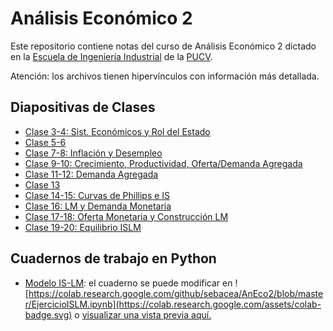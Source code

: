 # Análisis Económico 2

Este repositorio contiene notas del curso de Análisis Económico 2 dictado en la [Escuela de Ingeniería Industrial](http://eii.pucv.cl) de la [PUCV](http://www.pucv.cl). 

Atención: los archivos tienen hipervínculos con información más detallada.

## Diapositivas de Clases

- [Clase 3-4: Sist. Económicos y Rol del Estado](clase3_4/clase3_4.pdf)
- [Clase 5-6](clase5_6/clase5_6.pdf)
- [Clase 7-8: Inflación y Desempleo](clase7_8/clase7_8.pdf)
- [Clase 9-10: Crecimiento, Productividad, Oferta/Demanda Agregada](clase9_10/clase9_10.pdf)
- [Clase 11-12: Demanda Agregada](clase11_12/clase11_12.pdf)
- [Clase 13](clase13/clase13.pdf)
- [Clase 14-15: Curvas de Phillips e IS](clase14_15/clase14_15.pdf)
- [Clase 16: LM y Demanda Monetaria](clase16/clase16.pdf)
- [Clase 17-18: Oferta Monetaria y Construcción LM](clase17_18/clase17_18.pdf)
- [Clase 19-20: Equilibrio ISLM](clase19_20/clase19_20.pdf)

## Cuadernos de trabajo en Python

- [Modelo IS-LM](EjercicioISLM.ipynb): el cuaderno se puede modificar en ![https://colab.research.google.com/github/sebacea/AnEco2/blob/master/EjercicioISLM.ipynb](https://colab.research.google.com/assets/colab-badge.svg) o [visualizar una vista previa aquí.](https://nbviewer.jupyter.org/github/sebacea/AnEco2/blob/master/EjercicioISLM.ipynb)

